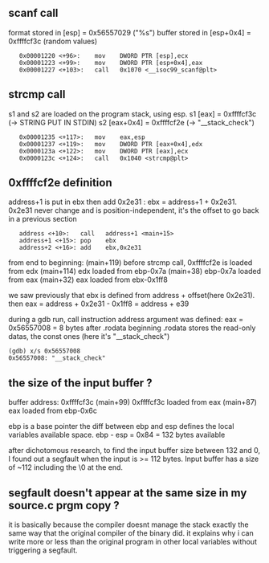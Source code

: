 ## scanf call
format stored in [esp] = 0x56557029 ("%s")
buffer stored in [esp+0x4] = 0xffffcf3c (random values)
```
   0x00001220 <+96>:	mov    DWORD PTR [esp],ecx
   0x00001223 <+99>:	mov    DWORD PTR [esp+0x4],eax
   0x00001227 <+103>:	call   0x1070 <__isoc99_scanf@plt>
```

## strcmp call
s1 and s2 are loaded on the program stack, using esp.
s1 [eax] = 0xffffcf3c (-> STRING PUT IN STDIN)
s2 [eax+0x4] = 0xffffcf2e (-> "__stack_check")
```
   0x00001235 <+117>:	mov    eax,esp
   0x00001237 <+119>:	mov    DWORD PTR [eax+0x4],edx
   0x0000123a <+122>:	mov    DWORD PTR [eax],ecx
   0x0000123c <+124>:	call   0x1040 <strcmp@plt>
```

## 0xffffcf2e definition
address+1 is put in ebx then add 0x2e31 : ebx = address+1 + 0x2e31.
0x2e31 never change and is position-independent, it's the offset to go back in a previous section
```
   address <+10>:	call   address+1 <main+15>
   address+1 <+15>:	pop    ebx
   address+2 <+16>:	add    ebx,0x2e31
```

from end to beginning:
(main+119) before strcmp call, 0xffffcf2e is loaded from edx
(main+114) edx loaded from ebp-0x7a
(main+38) ebp-0x7a loaded from eax
(main+32) eax loaded from ebx-0x1ff8

we saw previously that ebx is defined from address + offset(here 0x2e31).
then eax = address + 0x2e31 - 0x1ff8 = address + e39

during a gdb run, call instruction address argument was defined:
eax = 0x56557008 = 8 bytes after .rodata beginning
.rodata stores the read-only datas, the const ones (here it's "__stack_check")

```
(gdb) x/s 0x56557008
0x56557008:	"__stack_check"
```

## the size of the input buffer ?
buffer address: 0xffffcf3c
(main+99) 0xffffcf3c loaded from eax
(main+87) eax loaded from ebp-0x6c

ebp is a base pointer
the diff between ebp and esp defines the local variables available space.
ebp - esp = 0x84 = 132 bytes available

after dichotomous research, to find the input buffer size between 132 and 0,
I found out a segfault when the input is >= 112 bytes.
Input buffer has a size of ~112 including the \0 at the end.

## segfault doesn't appear at the same size in my source.c prgm copy ?
it is basically because the compiler doesnt manage the stack exactly the same way that the original compiler of the binary did.
it explains why i can write more or less than the original program in other local variables without triggering a segfault.
